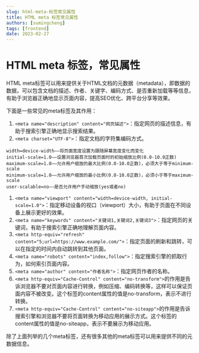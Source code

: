 ```yaml
---
slug: html-meta-标签常见属性
title: HTML meta 标签常见属性
authors: [sumingcheng]
tags: [frontend]
date: 2023-02-27
---
```


# HTML meta 标签，常见属性



 



HTML meta标签可以用来提供关于HTML文档的元数据（metadata），即数据的数据，可以包含文档的描述、作者、关键字、编码方式、是否重新加载等等信息，有助于浏览器正确地显示页面内容，提高SEO优化、跨平台分享等效果。

下面是一些常见的meta标签及其作用：

1. `<meta name="description" content="网页描述">`：指定网页的描述信息，有助于搜索引擎正确地显示搜索结果。
2. `<meta charset="UTF-8">`：指定文档的字符集编码方式。

```
width=device-width——将页面宽度设置为跟随屏幕宽度变化而变化
initial-scale=1.0——设置浏览器首次加载页面时的初始缩放比例(0.0-10.0正数)
maximum-scale=1.0——允许用户缩放的最大比例(0.0-10.0正数)，必须大于等于minimum-scale
minimum-scale=1.0——允许用户缩放的最小比例(0.0-10.0正数)，必须小于等于maximum-scale
user-scalable=no——是否允许用户手动缩放(yes或者no)
```

1. `<meta name="viewport" content="width=device-width, initial-scale=1.0">`：指定移动设备的视口（viewport）大小，有助于页面在不同设备上展示更好的效果。
2. `<meta name="keywords" content="关键词1,关键词2,关键词3">`：指定网页的关键词，有助于搜索引擎正确地理解页面内容。
3. `<meta http-equiv="refresh" content="5;url=https://www.example.com/">`：指定页面的刷新和跳转，可以在指定的时间内自动跳转到其他页面。
4. `<meta name="robots" content="index,follow">`：指定搜索引擎的抓取行为，如何索引页面内容。
5. `<meta name="author" content="作者名称">`：指定网页作者的名称。
6. `<meta http-equiv="Cache-Control" content="no-transform">`的作用是告诉浏览器不要对页面内容进行转换，例如压缩、编码转换等，这样可以保证页面内容不被改变。这个标签的content属性的值是no-transform，表示不进行转换。
7. `<meta http-equiv="Cache-Control" content="no-siteapp">`的作用是告诉搜索引擎和浏览器不要将页面转换为移动应用的展示方式。这个标签的content属性的值是no-siteapp，表示不要展示为移动应用。

除了上面列举的几个meta标签，还有很多其他的meta标签可以用来提供不同的元数据信息。